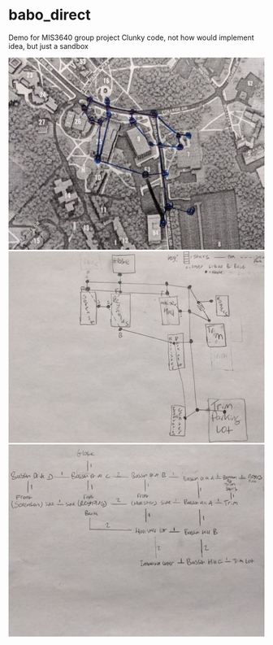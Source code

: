 # babo_direct
Demo for MIS3640 group project
Clunky code, not how would implement idea, but just a sandbox

![demo_1](https://github.com/DanJamRod/babo_direct/blob/master/photos/demo_1.jpg)
![demo_2](https://github.com/DanJamRod/babo_direct/blob/master/photos/demo_2.jpg)
![demo_3](https://github.com/DanJamRod/babo_direct/blob/master/photos/demo_3.jpg)
